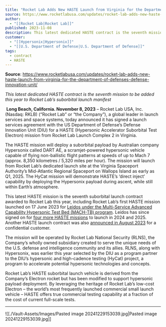 ```yaml
---
title: "Rocket Lab Adds New HASTE Launch from Virginia for the Department of Defense’s Defense Innovation Unit "
source: https://www.rocketlabusa.com/updates/rocket-lab-adds-new-haste-launch-from-virginia-for-the-department-of-defenses-defense-innovation-unit/
author:
  - "[[Rocket Lab|Rocket Lab]]"
published: 2023-11-08
description: This latest dedicated HASTE contract is the seventh mission to be added this year to Rocket Lab’s suborbital launch manifest
customer:
  - "[[Hypersonix|Hypersonix]]"
  - "[[U.S. Department of Defense|U.S. Department of Defense]]"
tags:
  - contract
  - HASTE
---
```


**Source**: https://www.rocketlabusa.com/updates/rocket-lab-adds-new-haste-launch-from-virginia-for-the-department-of-defenses-defense-innovation-unit/

*This latest dedicated HASTE contract is the seventh mission to be added this year to Rocket Lab’s suborbital launch manifest*

 **Long Beach, California. November 8, 2023** – Rocket Lab USA, Inc. (Nasdaq: RKLB) (“Rocket Lab” or “the Company”), a global leader in launch services and space systems, today announced it has signed a launch services agreement with the US Department of Defense’s Defense Innovation Unit (DIU) for a HASTE (Hypersonic Accelerator Suborbital Test Electron) mission from Rocket Lab Launch Complex 2 in Virginia.

The HASTE mission will deploy a suborbital payload by Australian company Hypersonix called DART AE, a scramjet-powered hypersonic vehicle capable of flying non-ballistic flight patterns at speeds of up to Mach 7 (approx. 8,350 kilometres / 5,320 miles per hour). The mission will launch from Rocket Lab’s dedicated launch site at the Virginia Spaceport Authority’s Mid-Atlantic Regional Spaceport on Wallops Island as early as Q1, 2025. The HyCat mission will demonstrate HASTE’s ‘direct inject’ capability by deploying the Hypersonix payload during ascent, while still within Earth’s atmosphere.

This latest HASTE mission is the seventh suborbital launch contract awarded to Rocket Lab this year, including Rocket Lab’s first HASTE mission launched on 17 June 2023 for [Leidos under the Multi-Service Advanced Capability Hypersonic Test Bed (MACH-TB) program](https://investors.leidos.com/news-and-events/news-releases/press-release-details/2023/Leidos-MACH-TB-program-successfully-completes-1st-test-launch/default.aspx). Leidos has since signed on for [four more HASTE missions](https://www.rocketlabusa.com/updates/rocket-lab-signs-deal-with-leidos-to-launch-four-haste-missions/) to launch in 2024 and 2025. Another HASTE launch contract was also [announced in August 2023](https://www.rocketlabusa.com/updates/rocket-lab-inks-new-deal-to-launch-haste-mission-from-virginia/) for a confidential customer.

The mission will be operated by Rocket Lab National Security (RLNS), the Company’s wholly owned subsidiary created to serve the unique needs of the U.S. defense and intelligence community and its allies. RLNS, along with Hypersonix, was earlier this year selected by the DIU as a program partner to the DIU’s hypersonic and high-cadence testing (HyCat) project, a program to accelerate potential hypersonic technologies and concepts.

Rocket Lab’s HASTE suborbital launch vehicle is derived from the Company’s Electron rocket but has been modified to support hypersonic payload deployment. By leveraging the heritage of Rocket Lab’s low-cost Electron – the world’s most frequently launched commercial small launch vehicle – HASTE offers true commercial testing capability at a fraction of the cost of current full-scale tests.

---

![[./Vault-Assets/Images/Pasted image 20241229153039.jpg|Pasted image 20241229153039.jpg]]